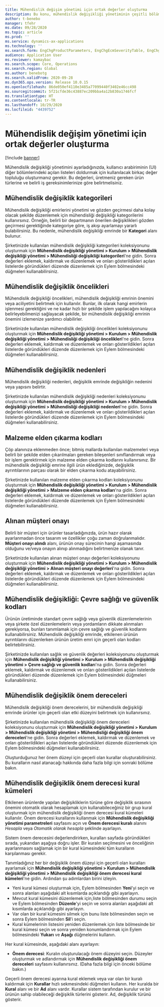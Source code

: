 ```yaml
---
title: Mühendislik değişim yönetimi için ortak değerler oluşturma
description: Bu konu, mühendislik değişikliği yönetiminin çeşitli bölümlerindeki parametreler için kullanılan ortak değerlerin nasıl kurulacağını açıklar.
author: t-benebo
manager: tfehr
ms.date: 09/28/2020
ms.topic: article
ms.prod: ''
ms.service: dynamics-ax-applications
ms.technology: ''
ms.search.form: EngChgProductParameters, EngChgEcmSeverityTable, EngChgEcmSeverityRuleSet, EngChgEcmSeverityLookup,EngChgEcmSeverityChart,EngChgEcmRequestSeverityChart,EngChgEcmPriorityTable, EngChgEcmPriorityLookup, EngChgEcmPriorityChart, EngChgEcmMaterialDisposition, EngChgEcmEH
audience: Application User
ms.reviewer: kamaybac
ms.search.scope: Core, Operations
ms.search.region: Global
ms.author: benebotg
ms.search.validFrom: 2020-09-28
ms.dyn365.ops.version: Release 10.0.15
ms.openlocfilehash: 86de050ef4110e3485a77099440f3402e46cc498
ms.sourcegitcommit: 5f21cfde36c43887ec209bba4a12b830a1746fcf
ms.translationtype: HT
ms.contentlocale: tr-TR
ms.lasthandoff: 10/29/2020
ms.locfileid: "4439752"
---
```

# <a name="establish-common-values-for-engineering-change-management"></a>Mühendislik değişim yönetimi için ortak değerler oluşturma

[!include [banner](../includes/banner.md)]

Mühendislik değişikliği yönetimini ayarladığınızda, kullanıcı arabiriminin (UI) diğer bölümlerindeki açılan listeleri doldurmak için kullanılacak birkaç değer topluluğu oluşturmanız gerekir. Bu değerleri, üretmeniz gereken ürün türlerine ve belirli iş gereksinimlerinize göre belirtmelisiniz.

## <a name="engineering-change-categories"></a>Mühendislik değişiklik kategorileri

Mühendislik değişikliği emirlerini yönetimi ve gözden geçirmesi daha kolay olacak şekilde düzenlemek için mühendisliği değişikliği kategorilerini kullanırsınız. Örneğin, belirli bir departmanın önerilen değişiklikleri gözden geçirmesi gerektiğinde kategoriye göre, iş akışı ayarlamayı yararlı bulabilirsiniz. Bu nedenle, mühendislik değişikliği emrinde bir **Kategori** alanı bulunur.

Şirketinizde kullanılan mühendislik değişikliği kategorileri koleksiyonunu oluşturmak için **Mühendislik değişikliği yönetimi \> Kurulum \> Mühendislik değişikliği yönetimi \> Mühendisliği değişikliği kategorileri**'ne gidin. Sonra değerleri eklemek, kaldırmak ve düzenlemek ve onları gösterildikleri açılan listelerde göründükleri düzende düzenlemek için Eylem bölmesindeki düğmeleri kullanabilirsiniz.

## <a name="engineering-change-priorities"></a>Mühendislik değişiklik öncelikleri

Mühendislik değişikliği öncelikleri, mühendislik değişikliği emrinin önemini veya aciliyetini belirtmek için kullanılır. Bunlar, ilk olarak hangi emirlerin işlenmesi gerektiğini ve ne kadar hızlı bir şekilde işlem yapılacağını kolayca belirleyebilmenizi sağlayacak şekilde, bir mühendislik değişikliği emrinin önemini izlemenize yardımcı olabilirler.

Şirketinizde kullanılan mühendislik değişikliği öncelikleri koleksiyonunu oluşturmak için **Mühendislik değişikliği yönetimi \> Kurulum \> Mühendislik değişikliği yönetimi \> Mühendisliği değişikliği öncelikleri**'ne gidin. Sonra değerleri eklemek, kaldırmak ve düzenlemek ve onları gösterildikleri açılan listelerde göründükleri düzende düzenlemek için Eylem bölmesindeki düğmeleri kullanabilirsiniz.

## <a name="engineering-change-reasons"></a>Mühendislik değişiklik nedenleri

Mühendislik değişikliği nedenleri, değişiklik emrinde değişikliğin nedenini veya yapısını belirtir.

Şirketinizde kullanılan mühendislik değişikliği nedenleri koleksiyonunu oluşturmak için **Mühendislik değişikliği yönetimi \> Kurulum \> Mühendislik değişikliği yönetimi \> Mühendisliği değişikliği nedenleri**'ne gidin. Sonra değerleri eklemek, kaldırmak ve düzenlemek ve onları gösterildikleri açılan listelerde göründükleri düzende düzenlemek için Eylem bölmesindeki düğmeleri kullanabilirsiniz.

## <a name="material-disposal-codes"></a>Malzeme elden çıkarma kodları

Çöp alanınıza eklenmeden önce; bitmiş mallarda kullanılan malzemeleri veya belirli bir şekilde elden çıkarılmaları gereken bileşenleri sınıflandırmak veya bir işlem gerektirmek için malzeme elden çıkarma kodlarını kullanırsınız. Bir mühendislik değişikliği emrine ilgili ürün eklediğinizde, değişiklik ayrıntılarının parçası olarak bir elden çıkarma kodu atayabilirsiniz.

Şirketinizde kullanılan malzeme elden çıkarma kodları koleksiyonunu oluşturmak için **Mühendislik değişikliği yönetimi \> Kurulum \> Mühendislik değişikliği yönetimi \> Malzeme elden çıkarma kodları**'na gidin. Sonra değerleri eklemek, kaldırmak ve düzenlemek ve onları gösterildikleri açılan listelerde göründükleri düzende düzenlemek için Eylem bölmesindeki düğmeleri kullanabilirsiniz.

## <a name="received-customer-approval"></a>Alınan müşteri onayı

Belirli bir müşteri için ürünler tasarladığınızda, ürün hazır olarak ayarlanmadan önce tasarım ve özellikler çoğu zaman doğrulanmalıdır. **Müşteri onayı alındı** alanı, ürünün onay sürecinin hangi aşamasında olduğunu ve/veya onayın alınıp alınmadığını belirtmenize olanak tanır.

Şirketinizde kullanılan alınan müşteri onayı değerleri koleksiyonunu oluşturmak için **Mühendislik değişikliği yönetimi \> Kurulum \> Mühendislik değişikliği yönetimi \> Alınan müşteri onayı değerleri**'na gidin. Sonra değerleri eklemek, kaldırmak ve düzenlemek ve onları gösterildikleri açılan listelerde göründükleri düzende düzenlemek için Eylem bölmesindeki düğmeleri kullanabilirsiniz.

## <a name="engineering-change--environmental-health-and-safety-codes"></a>Mühendislik değişikliği: Çevre sağlığı ve güvenlik kodları

Ürünün üretiminde standart çevre sağlığı veya güvenlik düzenlemelerinin veya şirkete özel düzenlemelerin veya yordamların dikkate alınmaları gerekiyorsa, bunları tanımlamak için çevre sağlığı ve güvenlik kodlarını kullanabilirsiniz. Mühendislik değişikliği emrinde, etkilenen ürünün ayrıntılarını düzenlerken ürünün üretim emri için geçerli olan kodları belirtebilirsiniz.

Şirketinizde kullanılan sağlık ve güvenlik değerleri koleksiyonunu oluşturmak için **Mühendislik değişikliği yönetimi \> Kurulum \> Mühendislik değişikliği yönetimi \> Çevre sağlığı ve güvenlik kodları**'na gidin. Sonra değerleri eklemek, kaldırmak ve düzenlemek ve onları gösterildikleri açılan listelerde göründükleri düzende düzenlemek için Eylem bölmesindeki düğmeleri kullanabilirsiniz.

## <a name="engineering-change-severities"></a>Mühendislik değişiklik önem dereceleri

Mühendislik değişikliği önem derecelerini, bir mühendislik değişikliği emrinde ürünler için geçerli olan etki düzeyini belirtmek için kullanırsınız.

Şirketinizde kullanılan mühendislik değişikliği önem dereceleri koleksiyonunu oluşturmak için **Mühendislik değişikliği yönetimi \> Kurulum \> Mühendislik değişikliği yönetimi \> Mühendisliği değişikliği önem dereceleri**'ne gidin. Sonra değerleri eklemek, kaldırmak ve düzenlemek ve onları gösterildikleri açılan listelerde göründükleri düzende düzenlemek için Eylem bölmesindeki düğmeleri kullanabilirsiniz.

Oluşturduğunuz her önem düzeyi için geçerli olan kurallar oluşturabilirsiniz. Bu kuralların nasıl atanacağı hakkında daha fazla bilgi için sonraki bölüme bakın.

## <a name="engineering-change-severity-rule-sets"></a>Mühendislik değişiklik önem derecesi kural kümeleri

Etkilenen ürünlerde yapılan değişikliklerin türüne göre değişiklik sırasının önemini otomatik olarak hesaplamak için kullanabileceğiniz bir grup kural oluşturmak için mühendislik değişikliği önem derecesi kural kümeleri kullanılır. Önem derecesi kurallarını kullanmak için **Mühendislik değişikliği yönetimi parametreleri** sayfasını açın ve **Önem derecesi kuralı** alanını *Hesapla* veya *Otomatik olarak hesapla* şeklinde ayarlayın.

Sistem önem derecesini değerlendirirken, kuralları sayfada göründükleri sırada, yukarıdan aşağıya doğru işler. Bir kuralın seçilmesini ve önceliğinin ayarlanmasını sağlamak için bir kural kümesindeki tüm kuralların karşılanması gerekir.

Tanımladığınız her bir değişiklik önem düzeyi için geçerli olan kuralları ayarlamak için **Mühendislik değişikliği yönetimi \> Kurulum \> Mühendislik değişikliği yönetimi \> Mühendislik değişikliği önem derecesi kural kümeleri**'ne gidin. Ardından şu adımlardan birini izleyin.

- Yeni kural kümesi oluşturmak için, Eylem bölmesinden **Yeni**'yi seçin ve sonra alanları aşağıdaki alt kısımlarda açıklandığı gibi ayarlayın.
- Mevcut kural kümesini düzenlemek için,liste bölmesinden durumu seçin ve Eylem bölmesinden **Düzenle**'yi seçin ve sonra alanları aşağıdaki alt kısımlarda açıklandığı gibi ayarlayın.
- Var olan bir kural kümesini silmek için bunu liste bölmesinden seçin ve sonra Eylem bölmesinden **Sil**'i seçin.
- Kural kümelerinin listesini yeniden düzenlemek için liste bölmesinde bir kural kümesi seçin ve sonra yeniden konumlandırmak için Eylem bölmesindeki **Yukarı** ve **Aşağı** düğmelerini kullanın.

Her kural kümesinde, aşağıdaki alanı ayarlayın:

- **Önem derecesi**: Kuralın oluşturulacağı önem düzeyini seçin. Düzeyler oluşturmak ve adlandırmak için **Mühendislik değişikliği önem dereceleri** sayfasını kullanırsınız. (Daha fazla bilgi için önceki bölüme bakın.)

Geçerli önem derecesi ayarına kural eklemek veya var olan bir kuralı kaldırmak için **Kurallar** hızlı sekmesindeki düğmeleri kullanın. Her kuralda bir **Kural** alanı ve bir **Ad** alanı vardır. Kurallar sistem tarafından kurulur ve bir ürünün sahip olabileceği değişiklik türlerini gösterir. Ad, değişiklik türünü gösterir.

